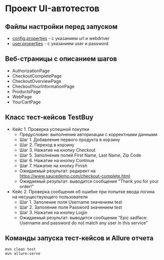 # Проект UI-автотестов

## Файлы настройки перед запуском
- [config.properties](src\main\resources\config.properties) - с указанием url и webdriver
- [user.properties](src\main\resources\user.properties) - с указанием user и password

## Веб-страницы с описанием шагов
- AuthorizationPage
- CheckoutCompletePage
- CheckoutOverviewPage
- CheckoutYourInformationPage
- ProductsPage
- WebPage
- YourCartPage

## Класс тест-кейсов TestBuy 
- Кейс 1. Проверка успешной покупки
  - Предусловие: выполнение авторизации с корректными данными
  - Шаг 1. Добавление первого продукта в корзину
  - Шаг 2. Переход в корзину
  - Шаг 3. Нажатие на кнопку Checkout
  - Шаг 5. Заполнение полей First Name, Last Name, Zip Code
  - Шаг 6. Нажатие на кнопку Continue
  - Шаг 7. Нажатие на кнопку Finish
  - Ожидаемый результат: редирект на https://www.saucedemo.com/checkout-complete.html
  - Ожидаемый результат: выводится сообщение "Thank you for your order!"
- Кейс 2. Проверка сообщения об ошибке при попытке ввода логина на несуществующего пользователя
  - Шаг 1. Заполение поля Username значением test
  - Шаг 2. Заполение поля Password значением test
  - Шаг 3. Нажатие на кнопку Login
  - Ожидаемый результат: выводится сообщение “Epic sadface: Username and password do not match any user in this service”

## Команды запуска тест-кейсов и Allure отчета
```
mvn clean test
mvn allure:serve
```